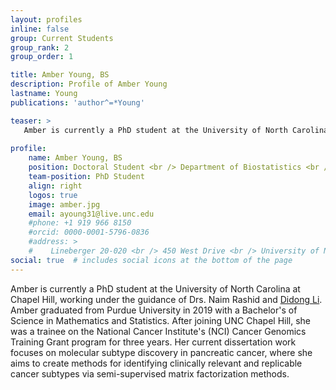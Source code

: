 ```yaml
---
layout: profiles
inline: false
group: Current Students
group_rank: 2
group_order: 1

title: Amber Young, BS
description: Profile of Amber Young
lastname: Young
publications: 'author^=*Young'

teaser: >
   Amber is currently a PhD student at the University of North Carolina at Chapel Hill, working under the guidance of Drs. Naim Rashid and [Didong Li](https://sites.google.com/view/didongli/). Amber graduated from Purdue University in 2019 with a Bachelor's of Science in Mathematics and Statistics.
   
profile:
    name: Amber Young, BS
    position: Doctoral Student <br /> Department of Biostatistics <br /> Gillings School of Global Public Health
    team-position: PhD Student
    align: right 
    logos: true
    image: amber.jpg
    email: ayoung31@live.unc.edu
    #phone: +1 919 966 8150
    #orcid: 0000-0001-5796-0836
    #address: >
    #    Lineberger 20-020 <br /> 450 West Drive <br /> University of North Carolina at Chapel Hill <br />Chapel Hill, NC, 27599
social: true  # includes social icons at the bottom of the page        
---
```


Amber is currently a PhD student at the University of North Carolina at Chapel Hill, working under the guidance of Drs. Naim Rashid and [Didong Li](https://sites.google.com/view/didongli/). Amber graduated from Purdue University in 2019 with a Bachelor's of Science in Mathematics and Statistics. After joining UNC Chapel Hill, she was a trainee on the National Cancer Institute's (NCI) Cancer Genomics Training Grant program for three years. Her current dissertation work focuses on molecular subtype discovery in pancreatic cancer, where she aims to create methods for identifying clinically relevant and replicable cancer subtypes via semi-supervised matrix factorization methods.
